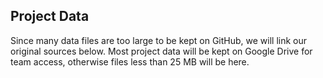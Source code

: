 ## Project Data

Since many data files are too large to be kept on GitHub, we will link our original sources below. Most project data will be kept on Google Drive for team access, otherwise files less than 25 MB will be here.
